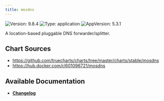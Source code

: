 ```yaml
---
title: mosdns
---
```


![Version: 9.8.4](https://img.shields.io/badge/Version-9.8.4-informational?style=flat-square) ![Type: application](https://img.shields.io/badge/Type-application-informational?style=flat-square) ![AppVersion: 5.3.1](https://img.shields.io/badge/AppVersion-5.3.1-informational?style=flat-square)

A location-based pluggable DNS forwarder/splitter.

## Chart Sources

- https://github.com/truecharts/charts/tree/master/charts/stable/mosdns
- https://hub.docker.com/r/601096721/mosdns

## Available Documentation

- [**Changelog**](./CHANGELOG.md)

